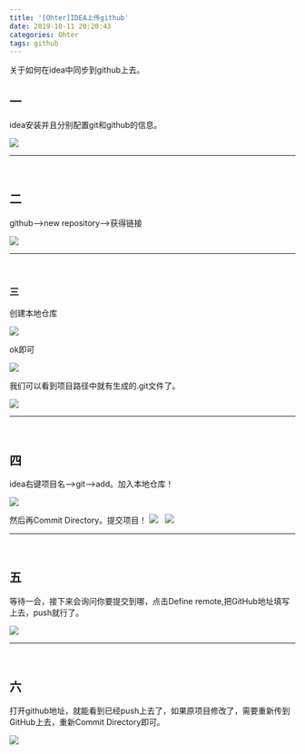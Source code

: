 ```yaml
---
title: '[Ohter]IDEA上传github'
date: 2019-10-11 20:20:43
categories: Ohter
tags: github
---
```


关于如何在idea中同步到github上去。
<!--more-->

## 一

idea安装并且分别配置git和github的信息。

[![](http://image.xiaoxinyes.club/2019-01-05_103516.png)](http://image.xiaoxinyes.club/2019-01-05_103516.png)

* * *

&nbsp;

## 二

github--&gt;new repository--&gt;获得链接

[![](http://image.xiaoxinyes.club/2019-01-05_104045.png)](http://image.xiaoxinyes.club/2019-01-05_104045.png)

* * *

&nbsp;

### 三

创建本地仓库

[![](http://image.xiaoxinyes.club/2019-01-05_104224.png)](http://image.xiaoxinyes.club/2019-01-05_104224.png)

ok即可

[![](http://image.xiaoxinyes.club/2019-01-05_104419.png)](http://image.xiaoxinyes.club/2019-01-05_104419.png)

我们可以看到项目路径中就有生成的.git文件了。

[![](http://image.xiaoxinyes.club/2019-01-05_104655.png)](http://image.xiaoxinyes.club/2019-01-05_104655.png)

* * *

&nbsp;

## 四

idea右键项目名--&gt;git--&gt;add。加入本地仓库！

[![](http://image.xiaoxinyes.club/2019-01-05_105200.png)](http://image.xiaoxinyes.club/2019-01-05_105200.png)

然后再Commit Directory。提交项目！
[![](http://image.xiaoxinyes.club/2019-01-05_104810.png)](http://image.xiaoxinyes.club/2019-01-05_104810.png)
&nbsp;
[![](http://image.xiaoxinyes.club/2019-01-05_105647.png)](http://image.xiaoxinyes.club/2019-01-05_105647.png)

* * *

&nbsp;

## 五

等待一会，接下来会询问你要提交到哪，点击Define remote,把GitHub地址填写上去，push就行了。

[![](http://image.xiaoxinyes.club/2019-01-05_105930.png)](http://image.xiaoxinyes.club/2019-01-05_105930.png)

* * *

&nbsp;

## 六

打开github地址，就能看到已经push上去了，如果原项目修改了，需要重新传到GitHub上去，重新Commit Directory即可。

[![](http://image.xiaoxinyes.club/2019-01-05_110547.png)](http://image.xiaoxinyes.club/2019-01-05_110547.png)

&nbsp;
